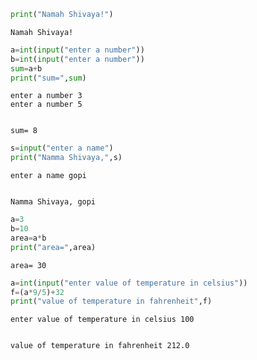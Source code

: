 ```python
print("Namah Shivaya!")
```

    Namah Shivaya!
    


```python
a=int(input("enter a number"))
b=int(input("enter a number"))
sum=a+b
print("sum=",sum)
```

    enter a number 3
    enter a number 5
    

    sum= 8
    


```python
s=input("enter a name")
print("Namma Shivaya,",s)
```

    enter a name gopi
    

    Namma Shivaya, gopi
    


```python
a=3
b=10
area=a*b
print("area=",area)
```

    area= 30
    


```python
a=int(input("enter value of temperature in celsius"))
f=(a*9/5)+32
print("value of temperature in fahrenheit",f)
```

    enter value of temperature in celsius 100
    

    value of temperature in fahrenheit 212.0
    


```python

```
